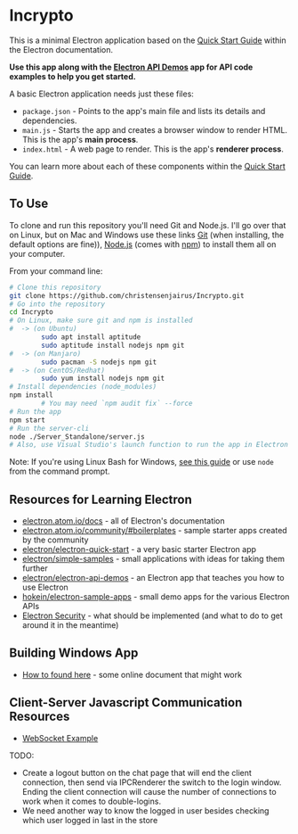 # Incrypto

This is a minimal Electron application based on the [Quick Start Guide](http://electron.atom.io/docs/tutorial/quick-start) within the Electron documentation.

**Use this app along with the [Electron API Demos](http://electron.atom.io/#get-started) app for API code examples to help you get started.**

A basic Electron application needs just these files:

- `package.json` - Points to the app's main file and lists its details and dependencies.
- `main.js` - Starts the app and creates a browser window to render HTML. This is the app's **main process**.
- `index.html` - A web page to render. This is the app's **renderer process**.

You can learn more about each of these components within the [Quick Start Guide](http://electron.atom.io/docs/tutorial/quick-start).

## To Use

To clone and run this repository you'll need Git and Node.js. I'll go over that on Linux, but on Mac and Windows use these links [Git](https://git-scm.com) (when installing, the default options are fine)), [Node.js](https://nodejs.org/en/download/current/) (comes with [npm](http://npmjs.com)) to install them all on your computer.

From your command line:

```bash
# Clone this repository
git clone https://github.com/christensenjairus/Incrypto.git
# Go into the repository
cd Incrypto
# On Linux, make sure git and npm is installed
#  -> (on Ubuntu)
        sudo apt install aptitude
        sudo aptitude install nodejs npm git
#  -> (on Manjaro)
        sudo pacman -S nodejs npm git
#  -> (on CentOS/Redhat)
        sudo yum install nodejs npm git
# Install dependencies (node_modules)
npm install
        # You may need `npm audit fix` --force
# Run the app
npm start
# Run the server-cli
node ./Server_Standalone/server.js
# Also, use Visual Studio's launch function to run the app in Electron or index.html in a chrome page.
```

Note: If you're using Linux Bash for Windows, [see this guide](https://www.howtogeek.com/261575/how-to-run-graphical-linux-desktop-applications-from-windows-10s-bash-shell/) or use `node` from the command prompt.

## Resources for Learning Electron

- [electron.atom.io/docs](http://electron.atom.io/docs) - all of Electron's documentation
- [electron.atom.io/community/#boilerplates](http://electron.atom.io/community/#boilerplates) - sample starter apps created by the community
- [electron/electron-quick-start](https://github.com/electron/electron-quick-start) - a very basic starter Electron app
- [electron/simple-samples](https://github.com/electron/simple-samples) - small applications with ideas for taking them further
- [electron/electron-api-demos](https://github.com/electron/electron-api-demos) - an Electron app that teaches you how to use Electron
- [hokein/electron-sample-apps](https://github.com/hokein/electron-sample-apps) - small demo apps for the various Electron APIs
- [Electron Security](https://www.electronjs.org/docs/latest/tutorial/security#csp-meta-tag) - what should be implemented (and what to do to get around it in the meantime)

## Building Windows App
- [How to found here](https://ourcodeworld.com/articles/read/365/how-to-create-a-windows-installer-for-an-application-built-with-electron-framework) - some online document that might work

## Client-Server Javascript Communication Resources
- [WebSocket Example](https://www.cronj.com/blog/node-js-websocket-examples-chat-features-client-server-communication/)

TODO:
* Create a logout button on the chat page that will end the client connection, then send via IPCRenderer the switch to the login window. Ending the client connection will cause the number of connections to work when it comes to double-logins.
* We need another way to know the logged in user besides checking which user logged in last in the store
